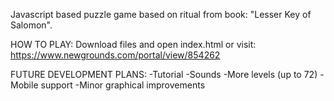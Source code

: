 Javascript based puzzle game based on ritual from book: "Lesser Key of Salomon".

HOW TO PLAY:
Download files and open index.html
or visit:
https://www.newgrounds.com/portal/view/854262

FUTURE DEVELOPMENT PLANS:
-Tutorial
-Sounds
-More levels (up to 72)
-Mobile support
-Minor graphical improvements

